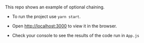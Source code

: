 This repo shows an example of optional chaining.

- To run the project use `yarn start`.

- Open [http://localhost:3000](http://localhost:3000) to view it in the browser.

- Check your console to see the results of the code run in `App.js`
